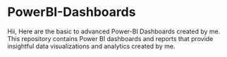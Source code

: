 # PowerBI-Dashboards
Hii,
  Here are the basic to advanced Power-BI Dashboards created by me.
  This repository contains Power BI dashboards and reports that provide insightful data visualizations and analytics created by me.
  
